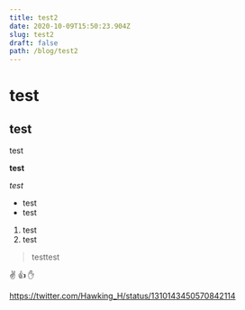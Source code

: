 ```yaml
---
title: test2
date: 2020-10-09T15:50:23.904Z
slug: test2
draft: false
path: /blog/test2
---
```

# test

## test

test

**test**

*test*

* test
* test

1. test
2. test

> testtest

:v: :+1: ✋

https://twitter.com/Hawking_H/status/1310143450570842114